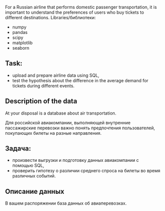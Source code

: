 For a Russian airline that performs domestic passenger transportation, it is important to understand the preferences of users who buy tickets to different destinations.
Libraries/библиотеки:
 - numpy
 - pandas
 - scipy
 - matplotlib
 - seaborn

## Task:
- upload and prepare airline data using SQL,
- test the hypothesis about the difference in the average demand for tickets during different events.

## Description of the data
At your disposal is a database about air transportation.

Для российской авиакомпании, выполняющей внутренние пассажирские перевозки важно понять предпочтения пользователей, покупающих билеты на разные направления.

## Задача: 
 - произвести выгрузки и подготовку данных авиакомпании с помощью SQL,
 - проверить гипотезу о различии среднего спроса на билеты во время различных событий.
 
## Описание данных
В вашем распоряжении база данных об авиаперевозках.  
